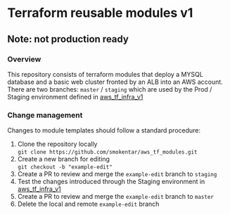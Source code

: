 # Terraform reusable modules v1
## Note: not production ready

### Overview

This repository consists of terraform modules that deploy a MYSQL database and a basic web cluster fronted by an ALB into an AWS account.
<br />There are two branches: `master` / `staging` which are used by the Prod / Staging environment defined in [aws_tf_infra_v1](https://github.com/smokentar/aws_tf_infra_v1)

### Change management
Changes to module templates should follow a standard procedure:
1. Clone the repository locally
<br /> `git clone https://github.com/smokentar/aws_tf_modules.git`
2. Create a new branch for editing
<br /> `git checkout -b "example-edit"`
3. Create a PR to review and merge the `example-edit` branch to `staging`
4. Test the changes introduced through the Staging environment in [aws_tf_infra_v1](https://github.com/smokentar/aws_tf_infra_v1)
5. Create a PR to review and merge the `example-edit` branch to `master`
6. Delete the local and remote `example-edit` branch 
